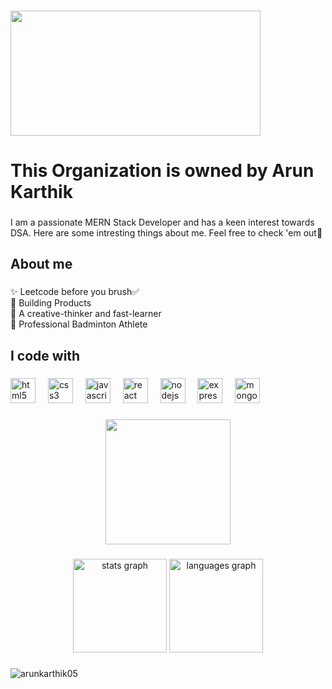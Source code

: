 
###
<img  width="400" height="200" src="https://camo.githubusercontent.com/015eeebaea86631417c402e7cad0bbfee80ba1e22e63f685481273cefd5c5bbd/68747470733a2f2f7265732e636c6f7564696e6172792e636f6d2f70726163746963616c6465762f696d6167652f66657463682f732d2d734e586a7a6336502d2d2f635f6c696d6974253243665f6175746f253243666c5f70726f6772657373697665253243715f3636253243775f3838302f68747470733a2f2f6d65646961312e74656e6f722e636f6d2f696d616765732f30633334323732393039656532613464623536303661303134303832333132622f74656e6f722e6769662533466974656d69642533443135383238373532">

###
<h1 align="left">This Organization is owned by Arun Karthik</h1>

###

<p align="left">I am a passionate MERN Stack Developer and has a keen interest towards DSA. Here are some intresting things about me. Feel free to check 'em out🤗</p>

###

<h2 align="left">About me</h2>

###

<p align="left">✨ Leetcode before you brush✅<br>🚀 Building Products<br>🎯 A creative-thinker and fast-learner<br>💪 Professional Badminton Athlete</p>

###

<h2 align="left">I code with</h2>

###

<div align="left">
  <img src="https://cdn.jsdelivr.net/gh/devicons/devicon/icons/html5/html5-original.svg" height="40" alt="html5 logo"  />
  <img width="12" />
  <img src="https://cdn.jsdelivr.net/gh/devicons/devicon/icons/css3/css3-original.svg" height="40" alt="css3 logo"  />
  <img width="12" />
  <img src="https://cdn.jsdelivr.net/gh/devicons/devicon/icons/javascript/javascript-original.svg" height="40" alt="javascript logo"  />
  <img width="12" />
  <img src="https://cdn.jsdelivr.net/gh/devicons/devicon/icons/react/react-original.svg" height="40" alt="react logo"  />
  <img width="12" />
  <img src="https://cdn.jsdelivr.net/gh/devicons/devicon/icons/nodejs/nodejs-original.svg" height="40" alt="nodejs logo"  />
  <img width="12" />
  <img src="https://cdn.jsdelivr.net/gh/devicons/devicon/icons/express/express-original.svg" height="40" alt="express logo"  />
  <img width="12" />
  <img src="https://cdn.jsdelivr.net/gh/devicons/devicon/icons/mongodb/mongodb-original.svg" height="40" alt="mongodb logo"  />
</div>

###

<div align="center">
  <img height="200" src="https://devtechnosys.com/insights/wp-content/uploads/2023/01/MERN-Stack.gif"  />
</div>

###

<div align="center">
  <img src="https://github-readme-stats.vercel.app/api?username=karthikak05&hide_title=false&hide_rank=false&show_icons=true&include_all_commits=true&count_private=true&disable_animations=false&theme=dracula&locale=en&hide_border=false&order=1" height="150" alt="stats graph"  />
  <img src="https://github-readme-stats.vercel.app/api/top-langs?username=karthikak05&locale=en&hide_title=false&layout=compact&card_width=320&langs_count=5&theme=dracula&hide_border=false&order=2" height="150" alt="languages graph"  />
</div>

###

<p><img align="center" src="https://github-readme-streak-stats.herokuapp.com/?user=karthikak05&" alt="arunkarthik05" /></p>

